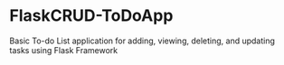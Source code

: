 # FlaskCRUD-ToDoApp
Basic To-do List application for adding, viewing, deleting, and updating tasks using Flask Framework
